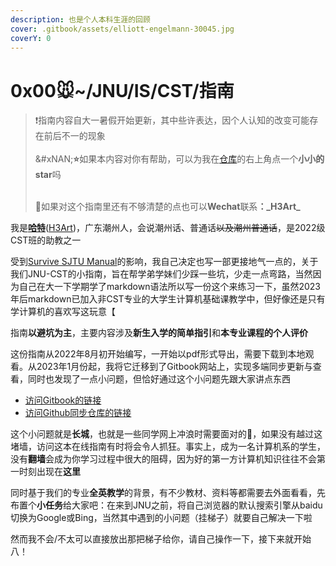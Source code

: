 ```yaml
---
description: 也是个人本科生涯的回顾
cover: .gitbook/assets/elliott-engelmann-30045.jpg
coverY: 0
---
```


# 0x00🐭\~/JNU/IS/CST/指南

> ❗指南内容自大一暑假开始更新，其中些许表达，因个人认知的改变可能存在前后不一的现象\
> \
> &#xNAN;**⭐**&#x5982;果本内容对你有帮助，可以为我在[仓库](https://github.com/H3Art-q/Gitbook-CSTguidance)的右上角点一个**小小的star**吗
>
> \
> 🤗如果对这个指南里还有不够清楚的点也可以**Wechat**联&#x7CFB;**：\_H3Art\_**

我是[**哈特**](https://h3art.cn)([H3Art](https://h3art-q.github.io/))，广东潮州人，会说潮州话、普通话~~以及潮州普通话~~，是2022级CST班的助教之一

受到[Survive SJTU Manual](https://survivesjtu.gitbook.io/survivesjtumanual/)的影响，我自己决定也写一部更接地气一点的，关于我们JNU-CST的小指南，旨在帮学弟学妹们少踩一些坑，少走一点弯路，当然因为自己在大一下学期学了markdown语法所以写一份这个来练习一下，虽然2023年后markdown已加入非CST专业的大学生计算机基础课教学中，但好像还是只有学计算机的喜欢写这玩意【

指南**以避坑为主**，主要内容涉及**新生入学的简单指引**和**本专业课程的个人评价**

这份指南从2022年8月初开始编写，一开始以pdf形式导出，需要下载到本地观看。从2023年1月份起，我将它迁移到了Gitbook网站上，实现多端同步更新与查看，同时也发现了一点小问题，但恰好通过这个小问题先跟大家讲点东西

* [访问Gitbook的链接](https://guidance.h3art.cn)
* [访问Github同步仓库的链接](https://github.com/H3Art-q/Gitbook-CSTguidance)

这个小问题就是**长城**，也就是一些同学网上冲浪时需要面对的🧱，如果没有越过这堵墙，访问这本在线指南有时将会令人抓狂。事实上，成为一名计算机系的学生，没有**翻墙**会成为你学习过程中很大的阻碍，因为好的第一方计算机知识往往不会第一时刻出现在**这里**

同时基于我们的专业**全英教学**的背景，有不少教材、资料等都需要去外面看看，先布置个**小任务**给大家吧：在来到JNU之前，将自己浏览器的默认搜索引擎从baidu切换为Google或Bing，当然其中遇到的小问题（挂梯子）就要自己解决一下啦

然而我不会/不太可以直接放出那把梯子给你，请自己操作一下，接下来就开始八！
